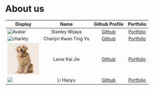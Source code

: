 # About us

| Display                                                                                                                                   |         Name         |              Github Profile              |              Portfolio               |
|-------------------------------------------------------------------------------------------------------------------------------------------|:--------------------:|:----------------------------------------:|:------------------------------------:|
| <img src="https://avatars.githubusercontent.com/u/110610562?v=4" alt="Avatar" width="100" height="100">                                   |    Stanley Wijaya    | [Github](https://github.com/StanleyW00)  |   [Portfolio](team/stanleyw00.md)    |
| <img src="images/charkty.png" alt="charkty" width="100" height="100">                                                                     | Charlyn Kwan Ting Yu |   [Github](https://github.com/charkty)   |     [Portfolio](team/charkty.md)     |
| <img src="images/golden_retriever.jpg" alt="kaijie0102" width="100" height="100"> |     Leow Kai Jie     | [Github](https://github.com/kaijie0102)  | [Portfolio](team/kaijie0102.md) |
| ![](https://via.placeholder.com/100.png?text=Photo)                                                                                       |       Li Haoyu       | [Github](https://github.com/Haoyuli2002) |  [Portfolio](team/Haoyuli2002)  |